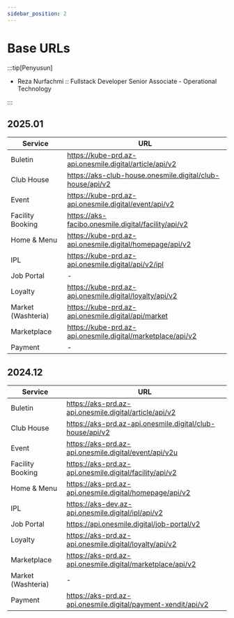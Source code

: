 ```yaml
---
sidebar_position: 2
---
```


# Base URLs

:::tip[Penyusun]

- Reza Nurfachmi :: Fullstack Developer Senior Associate - Operational Technology

:::

## 2025.01

| Service            | URL                                                         |
| ------------------ | ----------------------------------------------------------- |
| Buletin            | https://kube-prd.az-api.onesmile.digital/article/api/v2     |
| Club House         | https://aks-club-house.onesmile.digital/club-house/api/v2   |
| Event              | https://kube-prd.az-api.onesmile.digital/event/api/v2       |
| Facility Booking   | https://aks-facibo.onesmile.digital/facility/api/v2         |
| Home & Menu        | https://kube-prd.az-api.onesmile.digital/homepage/api/v2    |
| IPL                | https://kube-prd.az-api.onesmile.digital/api/v2/ipl         |
| Job Portal         | -                                                           |
| Loyalty            | https://kube-prd.az-api.onesmile.digital/loyalty/api/v2     |
| Market (Washteria) | https://kube-prd.az-api.onesmile.digital/api/market         |
| Marketplace        | https://kube-prd.az-api.onesmile.digital/marketplace/api/v2 |
| Payment            | -                                                           |

## 2024.12

| Service            | URL                                                           |
| ------------------ | ------------------------------------------------------------- |
| Buletin            | https://aks-prd.az-api.onesmile.digital/article/api/v2        |
| Club House         | https://aks-prd.az-api.onesmile.digital/club-house/api/v2     |
| Event              | https://aks-prd.az-api.onesmile.digital/event/api/v2u         |
| Facility Booking   | https://aks-prd.az-api.onesmile.digital/facility/api/v2       |
| Home & Menu        | https://aks-prd.az-api.onesmile.digital/homepage/api/v2       |
| IPL                | https://aks-dev.az-api.onesmile.digital/ipl/api/v2            |
| Job Portal         | https://api.onesmile.digital/job-portal/v2                    |
| Loyalty            | https://aks-prd.az-api.onesmile.digital/loyalty/api/v2        |
| Marketplace        | https://aks-prd.az-api.onesmile.digital/marketplace/api/v2    |
| Market (Washteria) | -                                                             |
| Payment            | https://aks-prd.az-api.onesmile.digital/payment-xendit/api/v2 |

